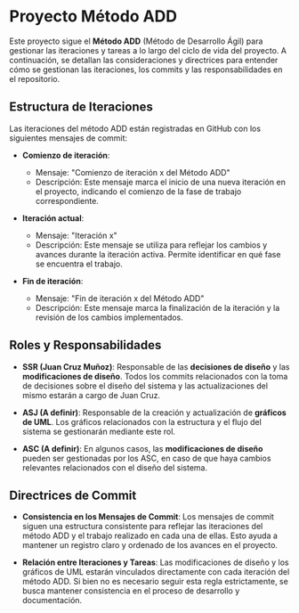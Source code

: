 # Proyecto Método ADD

Este proyecto sigue el **Método ADD** (Método de Desarrollo Ágil) para gestionar las iteraciones y tareas a lo largo del ciclo de vida del proyecto. A continuación, se detallan las consideraciones y directrices para entender cómo se gestionan las iteraciones, los commits y las responsabilidades en el repositorio.

## Estructura de Iteraciones

Las iteraciones del método ADD están registradas en GitHub con los siguientes mensajes de commit:

- **Comienzo de iteración**: 
  - Mensaje: "Comienzo de iteración x del Método ADD"
  - Descripción: Este mensaje marca el inicio de una nueva iteración en el proyecto, indicando el comienzo de la fase de trabajo correspondiente.
  
- **Iteración actual**: 
  - Mensaje: "Iteración x"
  - Descripción: Este mensaje se utiliza para reflejar los cambios y avances durante la iteración activa. Permite identificar en qué fase se encuentra el trabajo.

- **Fin de iteración**: 
  - Mensaje: "Fin de iteración x del Método ADD"
  - Descripción: Este mensaje marca la finalización de la iteración y la revisión de los cambios implementados.

## Roles y Responsabilidades

- **SSR (Juan Cruz Muñoz<JuanX-M>)**: Responsable de las **decisiones de diseño** y las **modificaciones de diseño**. Todos los commits relacionados con la toma de decisiones sobre el diseño del sistema y las actualizaciones del mismo estarán a cargo de Juan Cruz.
  
- **ASJ (A definir)**: Responsable de la creación y actualización de **gráficos de UML**. Los gráficos relacionados con la estructura y el flujo del sistema se gestionarán mediante este rol.
  
- **ASC (A definir)**: En algunos casos, las **modificaciones de diseño** pueden ser gestionadas por los ASC, en caso de que haya cambios relevantes relacionados con el diseño del sistema.

## Directrices de Commit

- **Consistencia en los Mensajes de Commit**: Los mensajes de commit siguen una estructura consistente para reflejar las iteraciones del método ADD y el trabajo realizado en cada una de ellas. Esto ayuda a mantener un registro claro y ordenado de los avances en el proyecto.

- **Relación entre Iteraciones y Tareas**: Las modificaciones de diseño y los gráficos de UML estarán vinculados directamente con cada iteración del método ADD. Si bien no es necesario seguir esta regla estrictamente, se busca mantener consistencia en el proceso de desarrollo y documentación.
